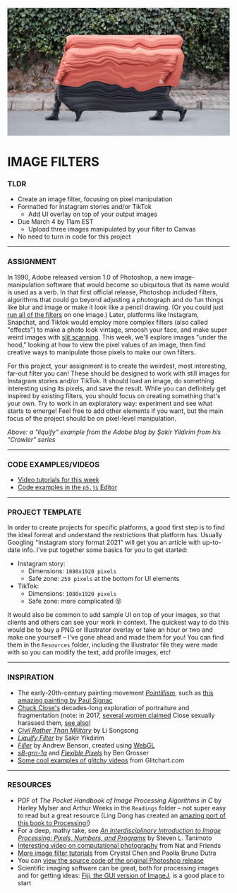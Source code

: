 ![A "liquify" example from the Adobe blog by Şakir Yildirim from his "Crawler" series](Images/SakirYikdirim-LiquifyFilter-2017.jpg)

# IMAGE FILTERS

### TLDR  
* Create an image filter, focusing on pixel manipulation  
* Formatted for Instagram stories and/or TikTok  
  * Add UI overlay on top of your output images  
* Due March 4 by 11am EST  
  * Upload three images manipulated by your filter to Canvas  
* No need to turn in code for this project  

***

### ASSIGNMENT  
In 1990, Adobe released version 1.0 of Photoshop, a new image-manipulation software that would become so ubiquitous that its name would is used as a verb. In that first official release, Photoshop included filters, algorithms that could go beyond adjusting a photograph and do fun things like blur and image or make it look like a pencil drawing. (Or you could just [run all of the filters](https://www.mentalfloss.com/article/19616/every-photoshop-filter) on one image.) Later, platforms like Instagram, Snapchat, and Tiktok would employ more complex filters (also called "effects") to make a photo look vintage, smoosh your face, and make super weird images with [slit scanning](https://en.wikipedia.org/wiki/Slit-scan_photography). This week, we'll explore images "under the hood," looking at how to view  the pixel values of an image, then find creative ways to manipulate those pixels to make our own filters.

For this project, your assignment is to create the weirdest, most interesting, far-out filter you can! These should be designed to work with still images for Instagram stories and/or TikTok. It should load an image, do something interesting using its pixels, and save the result. While you can definitely get inspired by existing filters, you should focus on creating something that's your own. Try to work in an exploratory way: experiment and see what starts to emerge! Feel free to add other elements if you want, but the main focus of the project should be on pixel-level manipulation.

*Above: a "liquify" example from the Adobe blog by Şakir Yildirim from his "Crawler" series*

***

### CODE EXAMPLES/VIDEOS  
* [Video tutorials for this week]()  
* [Code examples in the `p5.js` Editor](https://editor.p5js.org/jeffThompson/collections/lImWSKT1-)  

***

### PROJECT TEMPLATE  
In order to create projects for specific platforms, a good first step is to find the ideal format and understand the restrictions that platform has. Usually Googling "Instagram story format 2021" will get you an article with up-to-date info. I've put together some basics for you to get started:

* Instagram story:  
  * Dimensions: `1080x1920 pixels`  
  * Safe zone: `250 pixels` at the bottom for UI elements  
* TikTok:  
  * Dimensions: `1080x1920 pixels`  
  * Safe zone: more complicated 😜

It would also be common to add sample UI on top of your images, so that clients and others can see your work in context. The quickest way to do this would be to buy a PNG or Illustrator overlay or take an hour or two and make one yourself – I've gone ahead and made them for you! You can find them in the `Resources` folder, including the Illustrator file they were made with so you can modify the text, add profile images, etc!

***

### INSPIRATION  
* The early-20th-century painting movement [*Pointillism*](https://en.wikipedia.org/wiki/Pointillism), such as [this amazing painting by Paul Signac](https://en.wikipedia.org/wiki/Paul_Signac#/media/File:Paul_Signac,_1893,_Femme_%C3%A0_l'ombrelle,_oil_on_canvas,_81_x_65_cm,_Mus%C3%A9e_d'Orsay.jpg)  
* [Chuck Close's](https://www.pacegallery.com/artists/chuck-close) decades-long exploration of portraiture and fragmentation (note: in 2017, [several women claimed](https://hyperallergic.com/420538/four-more-women-allege-sexual-misconduct-by-chuck-close/) Close sexually harassed them, [see also](https://www.theguardian.com/artanddesign/2018/feb/15/chuck-close-art-sexual-harassment-pafa))  
* [*Civil Rather Than Military*](https://www.pacegallery.com/exhibitions/li-songsong-8) by Li Songsong  
* [*Liquify Filter*](https://helpx.adobe.com/photoshop/how-to/liquify-filter-motion-effects.html) by Sakir Yikdirim  
* [*Filler*](https://pixlpa.com/filler) by Andrew Benson, created using [WebGL](https://en.wikipedia.org/wiki/WebGL)  
* [*s8-grn-1a*](https://vimeo.com/305185958) and [*Flexible Pixels*](https://bengrosser.com/projects/flexible-pixels) by Ben Grosser  
* [Some cool examples of glitchy videos](https://glitchart.com/bpmc-players-ball-08-17) from Glitchart.com  

***

### RESOURCES  
* PDF of *The Pocket Handbook of Image Processing Algorithms in C* by Harley Mylser and Arthur Weeks in the `Readings` folder – not super easy to read but a great resource (Ling Dong has created an [amazing port of this book to Processing!](https://github.com/LingDong-/Processing-Demos-for-The-Pocket-Handbook-of-Image-Processing-Algorithms))  
* For a deep, mathy take, see [*An Interdisciplinary Introduction to Image Processing: Pixels, Numbers, and Programs*](https://mitpress.mit.edu/books/interdisciplinary-introduction-image-processing) by Steven L. Tanimoto  
* [Interesting video on computational photography](https://www.youtube.com/watch?v=PIbeiddq_CQ) from Nat and Friends  
* [More image filter tutorials](https://idmnyu.github.io/p5.js-image/Filters/index.html) from Crystal Chen and Paolla Bruno Dutra  
* You can [view the source code of the original Photoshop release](https://web.archive.org/web/20140507131754/http://www.computerhistory.org/atchm/adobe-photoshop-source-code/)  
* Scientific imaging software can be great, both for processing images and for getting ideas: [Fiji, the GUI version of ImageJ](https://fiji.sc/), is a good place to start  

